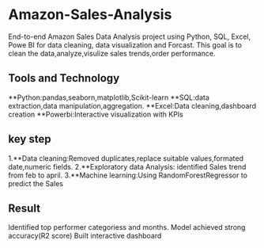 # Amazon-Sales-Analysis
End-to-end Amazon Sales Data Analysis project using Python, SQL, Excel, Powe BI for data cleaning, data visualization and Forcast.
This goal is to clean the data,analyze,visulize sales trends,order performance.
## Tools and Technology
**Python:pandas,seaborn,matplotlib,Scikit-learn
**SQL:data extraction,data manipulation,aggregation.
**Excel:Data cleaning,dashboard creation
**Powerbi:Interactive visualization with KPIs
## key step
1.**Data cleaning:Removed duplicates,replace suitable values,formated date,numeric fields.
2.**Exploratory data Analysis: identified Sales trend from feb to april.
3.**Machine learning:Using RandomForestRegressor to predict the Sales 
## Result
Identified top performer categoriess and months.
Model achieved strong accuracy(R2 score)
Built interactive dashboard
